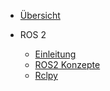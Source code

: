 - [Übersicht](/)

- ROS 2
  - [Einleitung](ros/einleitung.md)
  - [ROS2 Konzepte](ros/graph_concepts.md)
  - [Rclpy](ros/rclpy.md)
